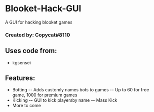 # Blooket-Hack-GUI
A GUI for hacking blooket games
### Created by: Copycat#8110

## Uses code from:
- kgsensei

## Features:
- Botting
-- Adds customly names bots to games
-- Up to 60 for free game, 1000 for premium games
- Kicking
-- GUI to kick playersby name
-- Mass Kick
- More to come
